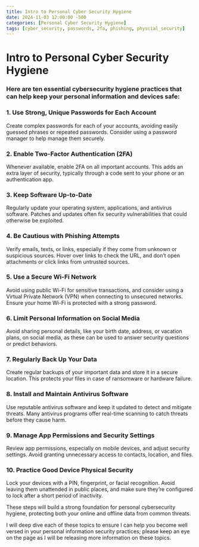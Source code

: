 ```yaml
---
title: Intro to Personal Cyber Security Hygiene
date: 2024-11-03 12:00:00 -500
categories: [Personal Cyber Security Hygiene]
tags: [cyber_security, passwords, 2fa, phishing, physcial_security]
---
```


# Intro to Personal Cyber Security Hygiene

### Here are ten essential cybersecurity hygiene practices that can help keep your personal information and devices safe:

### 1. Use Strong, Unique Passwords for Each Account
Create complex passwords for each of your accounts, avoiding easily guessed phrases or repeated passwords. Consider using a password manager to help manage them securely.

### 2. Enable Two-Factor Authentication (2FA)
Whenever available, enable 2FA on all important accounts. This adds an extra layer of security, typically through a code sent to your phone or an authentication app.

### 3. Keep Software Up-to-Date
Regularly update your operating system, applications, and antivirus software. Patches and updates often fix security vulnerabilities that could otherwise be exploited.

### 4. Be Cautious with Phishing Attempts
Verify emails, texts, or links, especially if they come from unknown or suspicious sources. Hover over links to check the URL, and don’t open attachments or click links from untrusted sources.

### 5. Use a Secure Wi-Fi Network
Avoid using public Wi-Fi for sensitive transactions, and consider using a Virtual Private Network (VPN) when connecting to unsecured networks. Ensure your home Wi-Fi is protected with a strong password.

### 6. Limit Personal Information on Social Media
Avoid sharing personal details, like your birth date, address, or vacation plans, on social media, as these can be used to answer security questions or predict behaviors.

### 7. Regularly Back Up Your Data
Create regular backups of your important data and store it in a secure location. This protects your files in case of ransomware or hardware failure.

### 8. Install and Maintain Antivirus Software
Use reputable antivirus software and keep it updated to detect and mitigate threats. Many antivirus programs offer real-time scanning to catch threats before they cause harm.

### 9. Manage App Permissions and Security Settings
Review app permissions, especially on mobile devices, and adjust security settings. Avoid granting unnecessary access to contacts, location, and files.

### 10. Practice Good Device Physical Security
Lock your devices with a PIN, fingerprint, or facial recognition. Avoid leaving them unattended in public places, and make sure they’re configured to lock after a short period of inactivity.

These steps will build a strong foundation for personal cybersecurity hygiene, protecting both your online and offline data from common threats.

I will deep dive each of these topics to ensure I can help you become well versed in your personal information security practices; please keep an eye on the page as I will be releasing more information on these topics.